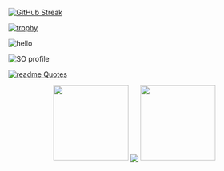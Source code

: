 [![GitHub Streak](https://streak-stats.demolab.com/?user=PaulVonDaniels&theme=dark)](https://git.io/streak-stats)

[![trophy](https://github-profile-trophy.vercel.app/?username=Lorraineboza&theme=onedark)](https://github.com/ryo-ma/github-profile-trophy)


![hello](https://user-images.githubusercontent.com/17814535/88974985-14ced400-d27f-11ea-83a8-065d86dd8d26.png)


![SO profile](https://raw.githubusercontent.com/johannchopin/stackoverflow-readme-profile/main/docs/profile/themes/dark.svg)

[![readme Quotes](https://quotes-github-readme.vercel.app/api?type=horizontal&theme=github_dark)](https://github.com/piyushsuthar/github-readme-quotes)



<p align="center">
  <img height="150" width="150" src="WEBP/left.webp"/>
  <img align="center" src="https://github-readme-streak-stats.herokuapp.com/?user=PaulVonDaniels&theme=dark&hide_border=true"/>
  <img height="150" width="150" src="WEBP/right.webp"/>
</p>
